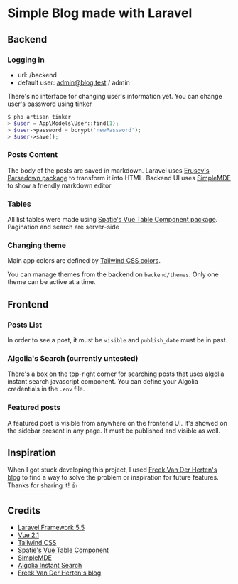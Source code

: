 # Simple Blog made with Laravel

## Backend

### Logging in

- url: /backend
- default user: admin@blog.test / admin

There's no interface for changing user's information yet. You can change
user's password using tinker

```php
$ php artisan tinker
> $user = App\Models\User::find(1);
> $user->password = bcrypt('newPassword');
> $user->save();
```

### Posts Content
The body of the posts are saved in markdown. Laravel uses [Erusev's Parsedown package](https://github.com/erusev/parsedown) to transform it into HTML.
Backend UI uses [SimpleMDE](https://github.com/sparksuite/simplemde-markdown-editor) to show a friendly markdown editor
### Tables

All list tables were made using [Spatie's Vue Table Component package](https://github.com/spatie/vue-table-component).
Pagination and search are server-side

### Changing theme

Main app colors are defined by [Tailwind CSS colors](https://tailwindcss.com/docs/colors).

You can manage themes from the backend on `backend/themes`. Only one theme can be active at a time.
 
## Frontend

### Posts List

In order to see a post, it must be `visible` and `publish_date` must be in past.

### Algolia's Search (currently untested)

There's a box on the top-right corner for searching posts that uses algolia instant search javascript component. 
You can define your Algolia credentials in the `.env` file.

### Featured posts

A featured post is visible from anywhere on the frontend UI. It's showed on the sidebar present in any page. It must be published and visible as well.

## Inspiration
When I got stuck developing this project, I used [Freek Van Der Herten's blog](https://github.com/spatie/murze.be) to find a way to solve the problem or inspiration for future features. Thanks for sharing it! 👍
## Credits

- [Laravel Framework 5.5](https://laravel.com/docs/5.5)
- [Vue 2.1](https://vuejs.org/v2/guide/)
- [Tailwind CSS](https://tailwindcss.com/)
- [Spatie's Vue Table Component](https://github.com/spatie/vue-table-component)
- [SimpleMDE](https://simplemde.com/)
- [Algolia Instant Search](https://github.com/algolia/instantsearch.js/)
- [Freek Van Der Herten's blog](https://github.com/spatie/murze.be)
